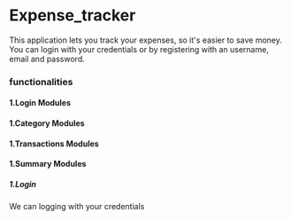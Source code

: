 # Expense_tracker

This application lets you track your expenses, so it's easier to save money.
You can login with your credentials or by registering with an username, email and password.

### functionalities

#### 1.Login Modules

#### 1.Category Modules

#### 1.Transactions Modules

#### 1.Summary Modules

##### 1.Login

We can logging with your credentials

